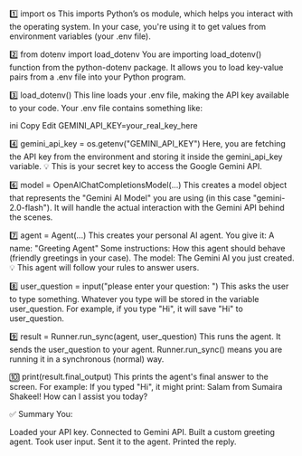 1️⃣ import os
This imports Python’s os module, which helps you interact with the operating system.
In your case, you're using it to get values from environment variables (your .env file).

2️⃣ from dotenv import load_dotenv
You are importing load_dotenv() function from the python-dotenv package.
It allows you to load key-value pairs from a .env file into your Python program.

3️⃣ load_dotenv()
This line loads your .env file, making the API key available to your code.
Your .env file contains something like:

ini
Copy
Edit
GEMINI_API_KEY=your_real_key_here

4️⃣ gemini_api_key = os.getenv("GEMINI_API_KEY")
Here, you are fetching the API key from the environment and storing it inside the gemini_api_key variable.
💡 This is your secret key to access the Google Gemini API.

6️⃣ model = OpenAIChatCompletionsModel(...)
This creates a model object that represents the "Gemini AI Model" you are using (in this case "gemini-2.0-flash").
It will handle the actual interaction with the Gemini API behind the scenes.

7️⃣ agent = Agent(...)
This creates your personal AI agent.
You give it:
A name: "Greeting Agent"
Some instructions: How this agent should behave (friendly greetings in your case).
The model: The Gemini AI you just created.
💡 This agent will follow your rules to answer users.

8️⃣ user_question = input("please enter your question: ")
This asks the user to type something.
Whatever you type will be stored in the variable user_question.
For example, if you type "Hi", it will save "Hi" to user_question.

9️⃣ result = Runner.run_sync(agent, user_question)
This runs the agent.
It sends the user_question to your agent.
Runner.run_sync() means you are running it in a synchronous (normal) way.


🔟 print(result.final_output)
This prints the agent's final answer to the screen.
For example:
If you typed "Hi", it might print:
Salam from Sumaira Shakeel! How can I assist you today?



✅ Summary
You:

Loaded your API key.
Connected to Gemini API.
Built a custom greeting agent.
Took user input.
Sent it to the agent.
Printed the reply.
